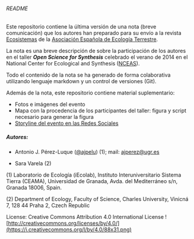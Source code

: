 ###### README

Este repositorio contiene la última versión de una nota (breve comunicación) que los autores han preparado para su envío a la revista [Ecosistemas](http://www.revistaecosistemas.net/) de la [Asociación Española de Ecología Terrestre](http://www.aeet.org/). 

La nota es una breve descripción de sobre la participación de los autores en el taller ***Open Science for Synthesis*** celebrado el verano de 2014 en el National Center for Ecological and Synthesis ([NCEAS](https://www.nceas.ucsb.edu/OSS)).

Todo el contenido de la nota se ha generado de forma colaborativa utilizando lenguaje markdown y un control de versiones (Git). 

Además de la nota, este repositorio contiene material suplementario: 

* Fotos e imágenes del evento
* Mapa con la procedencia de los participantes del taller: figura y script necesario para generar la figura
* [Storyline del evento en las Redes Sociales](http://sfy.co/epA3)



##### Autores:

* Antonio J. Pérez-Luque ([@ajpelu](https://twitter.com/ajpelu)) (1); mail: [ajperez@ugr.es](mailto:ajperez@ugr.es)
	

* Sara Varela (2)

(1) Laboratorio de Ecología (iEcolab), Instituto Interuniversitario Sistema Tierra (CEAMA), Universidad de Granada, Avda. del Mediterráneo s/n, Granada 18006, Spain.

(2) Department of Ecology, Faculty of Science, Charles University, Vinicná 7, 128 44 Praha 2, Czech Republic


License: Creative Commons Attribution 4.0 International License
![http://creativecommons.org/licenses/by/4.0/](https://i.creativecommons.org/l/by/4.0/88x31.png)